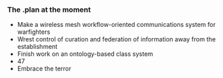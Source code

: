 ### The .plan at the moment

- Make a wireless mesh workflow-oriented communications system for warfighters
- Wrest control of curation and federation of information away from the establishment
- Finish work on an ontology-based class system
- 47
- Embrace the terror

